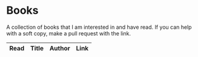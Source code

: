 # Books
A collection of books that I am interested in and have read. If you can help with a soft copy, make a pull request with the link.

|Read | Title | Author | Link |
|---- | ----- | ------ | ---- |
